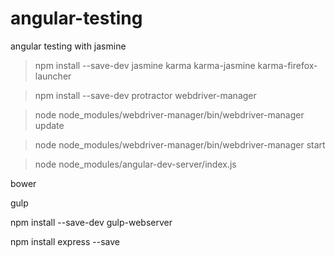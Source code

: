 # angular-testing
angular testing with jasmine


> npm install --save-dev jasmine  karma karma-jasmine karma-firefox-launcher 

> npm install --save-dev protractor webdriver-manager

> node node_modules/webdriver-manager/bin/webdriver-manager update

> node node_modules/webdriver-manager/bin/webdriver-manager start 

> node node_modules/angular-dev-server/index.js 


bower

gulp 

npm install --save-dev gulp-webserver

npm install express --save

